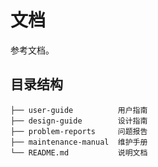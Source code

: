 # 文档

参考文档。

## 目录结构

```
├── user-guide          用户指南
├── design-guide        设计指南
├── problem-reports     问题报告
├── maintenance-manual  维护手册
└── README.md           说明文档
```
